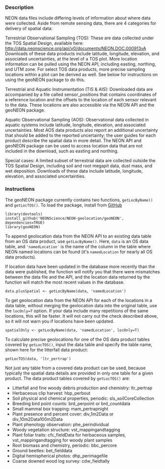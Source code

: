 ### Description

NEON data files include differing levels of information about where data were collected. Aside from remote sensing data, there are 4 categories for delivery of spatial data:

Terrestrial Observational Sampling (TOS): These are data collected under the TOS Spatial Design, available here: http://data.neonscience.org/api/v0/documents/NEON.DOC.000913vA Downloads of these data products include latitude, longitude, elevation, and associated uncertainties, at the level of a TOS plot. More location information can be pulled using the NEON API, including easting, northing, and UTM zone. For select TOS data products, more precise sampling locations within a plot can be derived as well. See below for instructions on using the geoNEON package to do this.

Terrestrial and Aquatic Instrumentation (TIS & AIS): Downloaded data are accompanied by a file called sensor_positions that contains coordinates of a reference location and the offsets to the location of each sensor relevant to the data. These locations are also accessible via the NEON API and the geoNEON package.

Aquatic Observational Sampling (AOS): Observational data collected in aquatic systems include latitude, longitude, elevation, and associated uncertainties. Most AOS data products also report an additional uncertainty that should be added to the reported uncertainty; the user guides for each product describe the spatial data in more detail. The NEON API and geoNEON package can be used to access location data that are not included in the download, such as easting and northing.

Special cases: A limited subset of terrestrial data are collected outside the TOS Spatial Design, including soil and root megapit data, dust mass, and wet deposition. Downloads of these data include latitude, longitude, elevation, and associated uncertainties.


### Instructions

The geoNEON package currently contains two functions, `getLocByName()` and `getLocTOS()`. To load the package, install from [GitHub](https://github.com/NEONScience/NEON-geolocation/tree/master/geoNEON)

```
library(devtools)
install_github('NEONScience/NEON-geolocation/geoNEON', dependencies=TRUE)
library(geoNEON)
```

To append geolocation data from the NEON API to an existing data table from an OS data product, use `getLocByName()`. Here, `data` is an OS data table, and `'namedLocation'` is the name of the column in the table where NEON named locations can be found (it's `namedLocation` for nearly all OS data products).

If location data have been updated in the database more recently than the data were published, the function will notify you that there were mismatches between the data file and the API, and the location data returned by the function will match the most recent values in the database.

```
data.plusSpatial <- getLocByName(data, 'namedLocation')
```

To get geolocation data from the NEON API for each of the locations in a data table, without merging the geolocation data into the original table, use the `locOnly=T` option. If your data include many repetitions of the same locations, this will be faster. It will not carry out the check described above, so it will not warn you if locations have been updated.

```
spatialOnly <- getLocByName(data, 'namedLocation', locOnly=T)
```

To calculate precise geolocations for one of the OS data product tables covered by `getLocTOS()`, input the data table and specify the table name, shown here for the litterfall data product:

```
getLocTOS(data, 'ltr_pertrap')
```

Not just any table from a covered data product can be used, because typically the spatial data details are provided in only one table for a given product. The data product tables covered by `getLocTOS()` are:

+ Litterfall and fine woody debris production and chemistry: ltr_pertrap
+ Herbaceous clip harvest: hbp_perbout
+ Soil physical and chemical properties, periodic: sls_soilCoreCollection
+ Breeding bird point counts: brd_perpoint or brd_countdata
+ Small mammal box trapping: mam_pertrapnight
+ Plant presence and percent cover: div_1m2Data or div_10m2Data100m2Data
+ Plant phenology observation: phe_perindividual
+ Woody vegetation structure: vst_mappingandtagging
+ Plant foliar traits: cfc_fieldData for herbaceous samples, vst_mappingandtagging for woody plant samples
+ Root biomass and chemistry, periodic: bbc_percore
+ Ground beetles: bet_fielddata
+ Digital hemispherical photos: dhp_perimagefile
+ Coarse downed wood log survey: cdw_fieldtally

